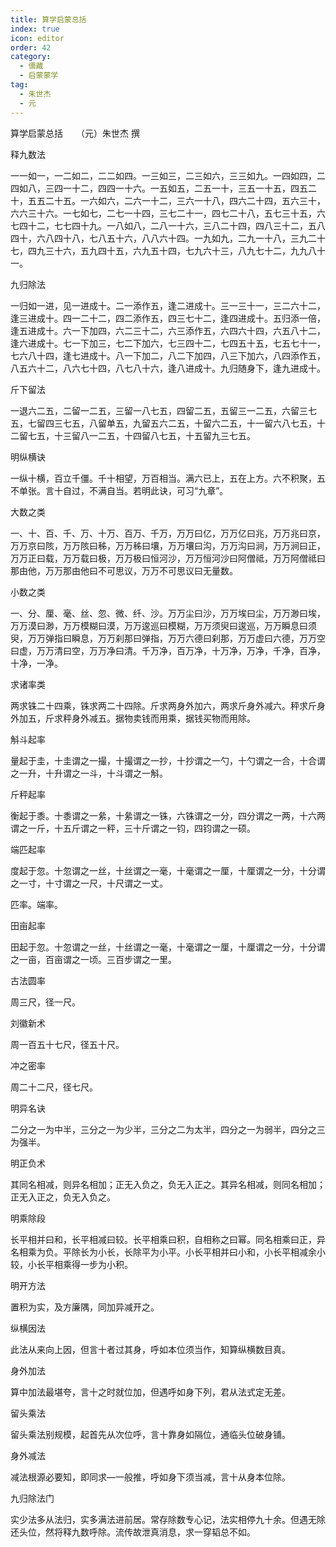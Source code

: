 ```yaml
---
title: 算学启蒙总括
index: true
icon: editor
order: 42
category:
  - 儒藏
  - 启蒙蒙学
tag:
  - 朱世杰
  - 元
---
```


算学启蒙总括　　（元）朱世杰 撰  

释九数法  

一一如一，一二如二，二二如四。一三如三，二三如六，三三如九。一四如四，二四如八，三四一十二，四四一十六。一五如五，二五一十，三五一十五，四五二十，五五二十五。一六如六，二六一十二，三六一十八，四六二十四，五六三十，六六三十六。一七如七，二七一十四，三七二十一，四七二十八，五七三十五，六七四十二，七七四十九。一八如八，二八一十六，三八二十四，四八三十二，五八四十，六八四十八，七八五十六，八八六十四。一九如九，二九一十八，三九二十七，四九三十六，五九四十五，六九五十四，七九六十三，八九七十二，九九八十一。  

九归除法  

一归如一进，见一进成十。二一添作五，逢二进成十。三一三十一，三二六十二，逢三进成十。四一二十二，四二添作五，四三七十二，逢四进成十。五归添一倍，逢五进成十。六一下加四，六二三十二，六三添作五，六四六十四，六五八十二，逢六进成十。七一下加三，七二下加六，七三四十二，七四五十五，七五七十一，七六八十四，逢七进成十。八一下加二，八二下加四，八三下加六，八四添作五，八五六十二，八六七十四，八七八十六，逢八进成十。九归随身下，逢九进成十。  

斤下留法  

一退六二五，二留一二五，三留一八七五，四留二五，五留三一二五，六留三七五，七留四三七五，八留单五，九留五六二五，十留六二五，十一留六八七五，十二留七五，十三留八一二五，十四留八七五，十五留九三七五。  

明纵横诀  

一纵十横，百立千僵。千十相望，万百相当。满六已上，五在上方。六不积聚，五不单张。言十自过，不满自当。若明此诀，可习“九章”。  

大数之类  

一、十、百、千、万、十万、百万、千万，万万曰亿，万万亿曰兆，万万兆曰京，万万京曰陔，万万陔曰秭，万万秭曰壤，万万壤曰沟，万万沟曰涧，万万涧曰正，万万正曰载，万万载曰极，万万极曰恒河沙，万万恒河沙曰阿僧祗，万万阿僧祗曰那由他，万万那由他曰不可思议，万万不可思议曰无量数。  

小数之类  

一、分、厘、毫、丝、忽、微、纤、沙。万万尘曰沙，万万埃曰尘，万万渺曰埃，万万漠曰渺，万万模糊曰漠，万万逡巡曰模糊，万万须臾曰逡巡，万万瞬息曰须臾，万万弹指曰瞬息，万万刹那曰弹指，万万六德曰刹那，万万虚曰六德，万万空曰虚，万万清曰空，万万净曰清。千万净，百万净，十万净，万净，千净，百净，十净，一净。  

求诸率类  

两求铢二十四乘，铢求两二十四除。斤求两身外加六，两求斤身外减六。秤求斤身外加五，斤求秤身外减五。据物卖钱而用乘，据钱买物而用除。  

斛斗起率  

量起于圭，十圭谓之一撮，十撮谓之一抄，十抄谓之一勺，十勺谓之一合，十合谓之一升，十升谓之一斗，十斗谓之一斛。  

斤秤起率  

衡起于黍。十黍谓之一絫，十絫谓之一铢，六铢谓之一分，四分谓之一两，十六两谓之一斤，十五斤谓之一秤，三十斤谓之一钧，四钧谓之一硕。  

端匹起率  

度起于忽。十忽谓之一丝，十丝谓之一毫，十毫谓之一厘，十厘谓之一分，十分谓之一寸，十寸谓之一尺，十尺谓之一丈。  

匹率。端率。  

田亩起率  

田起于忽。十忽谓之一丝，十丝谓之一毫，十毫谓之一厘，十厘谓之一分，十分谓之一亩，百亩谓之一顷。三百步谓之一里。  

古法圆率  

周三尺，径一尺。  

刘徽新术  

周一百五十七尺，径五十尺。  

冲之密率  

周二十二尺，径七尺。  

明异名诀  

二分之一为中半，三分之一为少半，三分之二为太半，四分之一为弱半，四分之三为强半。  

明正负术  

其同名相减，则异名相加；正无入负之，负无入正之。其异名相减，则同名相加；正无入正之，负无入负之。  

明乘除段  

长平相并曰和，长平相减曰较。长平相乘曰积，自相称之曰幂。同名相乘曰正，异名相乘为负。平除长为小长，长除平为小平。小长平相并曰小和，小长平相减余小较，小长平相乘得一步为小积。  

明开方法  

置积为实，及方廉隅，同加异减开之。  

纵横因法  

此法从来向上因，但言十者过其身，呼如本位须当作，知算纵横数目真。  

身外加法  

算中加法最堪夸，言十之时就位加，但遇呼如身下列，君从法式定无差。  

留头乘法  

留头乘法别规模，起首先从次位呼，言十靠身如隔位，通临头位破身铺。  

身外减法  

减法根源必要知，即同求—一般推，呼如身下须当减，言十从身本位除。  

九归除法门  

实少法多从法归，实多满法进前居。常存除数专心记，法实相停九十余。但遇无除还头位，然将释九数呼除。流传故泄真消息，求一穿韬总不如。  
